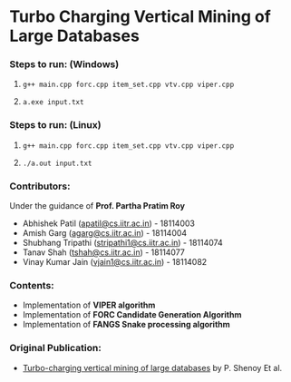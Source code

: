 # Turbo Charging Vertical Mining of Large Databases 

### Steps to run: (Windows)

1. `g++ main.cpp forc.cpp item_set.cpp vtv.cpp viper.cpp`

2. `a.exe input.txt`

### Steps to run: (Linux)

1. `g++ main.cpp forc.cpp item_set.cpp vtv.cpp viper.cpp`

2. `./a.out input.txt`

### Contributors:

Under the guidance of **Prof. Partha Pratim Roy**

* Abhishek Patil (apatil@cs.iitr.ac.in) - 18114003
* Amish Garg (agarg@cs.iitr.ac.in) - 18114004
* Shubhang Tripathi (stripathi1@cs.iitr.ac.in) - 18114074
* Tanav Shah (tshah@cs.iitr.ac.in) - 18114077
* Vinay Kumar Jain (vjain1@cs.iitr.ac.in) - 18114082



### Contents:

* Implementation of **VIPER algorithm**
* Implementation of **FORC Candidate Generation Algorithm**
* Implementation of **FANGS Snake processing algorithm**


### Original Publication:

* [Turbo-charging vertical mining of large databases](https://dl.acm.org/doi/10.1145/342009.335376) by  P. Shenoy Et al.
